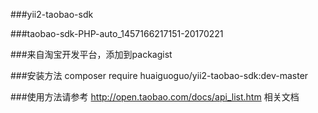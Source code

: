###yii2-taobao-sdk

###taobao-sdk-PHP-auto_1457166217151-20170221

###来自淘宝开发平台，添加到packagist

###安装方法  composer require huaiguoguo/yii2-taobao-sdk:dev-master

###使用方法请参考 http://open.taobao.com/docs/api_list.htm  相关文档
